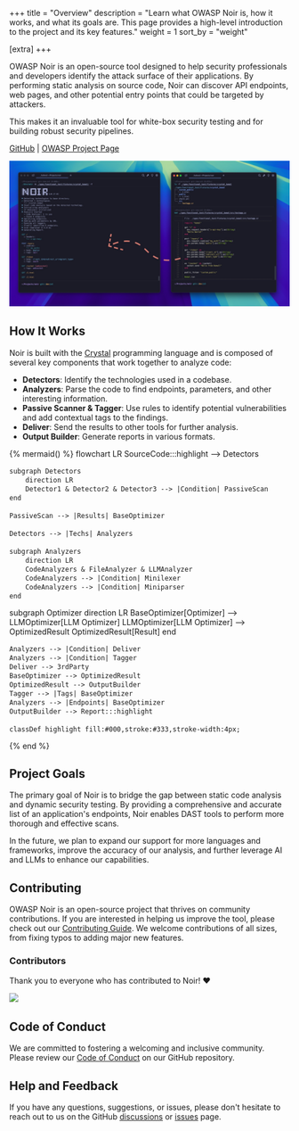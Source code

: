 +++
title = "Overview"
description = "Learn what OWASP Noir is, how it works, and what its goals are. This page provides a high-level introduction to the project and its key features."
weight = 1
sort_by = "weight"

[extra]
+++

OWASP Noir is an open-source tool designed to help security professionals and developers identify the attack surface of their applications. By performing static analysis on source code, Noir can discover API endpoints, web pages, and other potential entry points that could be targeted by attackers.

This makes it an invaluable tool for white-box security testing and for building robust security pipelines.

[GitHub](https://github.com/owasp-noir/noir) | [OWASP Project Page](https://owasp.org/www-project-noir)

![noir-usage](./noir-usage.jpg)

## How It Works

Noir is built with the [Crystal](https://crystal-lang.org) programming language and is composed of several key components that work together to analyze code:

*   **Detectors**: Identify the technologies used in a codebase.
*   **Analyzers**: Parse the code to find endpoints, parameters, and other interesting information.
*   **Passive Scanner & Tagger**: Use rules to identify potential vulnerabilities and add contextual tags to the findings.
*   **Deliver**: Send the results to other tools for further analysis.
*   **Output Builder**: Generate reports in various formats.

{% mermaid() %}
flowchart LR
    SourceCode:::highlight --> Detectors

    subgraph Detectors
        direction LR
        Detector1 & Detector2 & Detector3 --> |Condition| PassiveScan
    end

    PassiveScan --> |Results| BaseOptimizer

    Detectors --> |Techs| Analyzers

    subgraph Analyzers
        direction LR
        CodeAnalyzers & FileAnalyzer & LLMAnalyzer
        CodeAnalyzers --> |Condition| Minilexer
        CodeAnalyzers --> |Condition| Miniparser
    end
   subgraph Optimizer
       direction LR
       BaseOptimizer[Optimizer] --> LLMOptimizer[LLM Optimizer]
       LLMOptimizer[LLM Optimizer] --> OptimizedResult
       OptimizedResult[Result]
   end

    Analyzers --> |Condition| Deliver
    Analyzers --> |Condition| Tagger
    Deliver --> 3rdParty
    BaseOptimizer --> OptimizedResult
    OptimizedResult --> OutputBuilder
    Tagger --> |Tags| BaseOptimizer
    Analyzers --> |Endpoints| BaseOptimizer
    OutputBuilder --> Report:::highlight

    classDef highlight fill:#000,stroke:#333,stroke-width:4px;
{% end %}

## Project Goals

The primary goal of Noir is to bridge the gap between static code analysis and dynamic security testing. By providing a comprehensive and accurate list of an application's endpoints, Noir enables DAST tools to perform more thorough and effective scans.

In the future, we plan to expand our support for more languages and frameworks, improve the accuracy of our analysis, and further leverage AI and LLMs to enhance our capabilities.

## Contributing

OWASP Noir is an open-source project that thrives on community contributions. If you are interested in helping us improve the tool, please check out our [Contributing Guide](https://github.com/owasp-noir/noir/blob/main/CONTRIBUTING.md). We welcome contributions of all sizes, from fixing typos to adding major new features.

### Contributors

Thank you to everyone who has contributed to Noir! ♥️

![](https://raw.githubusercontent.com/owasp-noir/noir/refs/heads/main/CONTRIBUTORS.svg)

## Code of Conduct

We are committed to fostering a welcoming and inclusive community. Please review our [Code of Conduct](https://github.com/owasp-noir/noir/blob/main/CODE_OF_CONDUCT.md) on our GitHub repository.

## Help and Feedback

If you have any questions, suggestions, or issues, please don't hesitate to reach out to us on the GitHub [discussions](https://github.com/orgs/owasp-noir/discussions) or [issues](https://github.com/owasp-noir/noir/issues) page.
